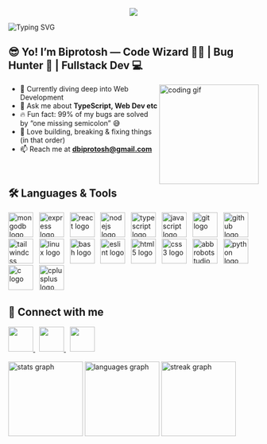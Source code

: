 <!-- Typing SVG -->
<p align="center">
  <img src="https://capsule-render.vercel.app/api?type=waving&color=gradient&height=120&section=header&text=Welcome+to+My+GitHub!&fontSize=30&fontAlignY=35&animation=fadeIn&fontColor=fff" />
</p>

![Typing SVG](https://readme-typing-svg.demolab.com?font=Fira+Code&size=26&pause=1000&color=F75C7E&width=640&lines=Hi+👋,+I'm+Biprotosh!;Fullstack+Developer+💻;Code+Wizard+🧙‍♂️+|+Bug+Hunter+🐛;Always+Learning+🚀)

## 😎 Yo! I’m Biprotosh — Code Wizard 🧙‍♂️ | Bug Hunter 🐛 | Fullstack Dev 💻  
  <img src="https://i.giphy.com/78XCFBGOlS6keY1Bil.webp" alt="coding gif" width="200" align="right"/>

- 🌱 Currently diving deep into Web Development
- 💬 Ask me about **TypeScript, Web Dev etc**
- 🔥 Fun fact: 99% of my bugs are solved by “one missing semicolon” 😅
- 🔧 Love building, breaking & fixing things (in that order)
- 📫 Reach me at **[dbiprotosh@gmail.com](mailto:dbiprotosh@gmail.com)**

<br>

## 🛠️ Languages & Tools  

<div align="left">
  <img src="https://skillicons.dev/icons?i=mongodb" height="50" alt="mongodb logo"  />
  &nbsp;
  <img src="https://skillicons.dev/icons?i=express" height="50" alt="express logo"  />
  &nbsp;
  <img src="https://cdn.jsdelivr.net/gh/devicons/devicon/icons/react/react-original.svg" height="50" alt="react logo"  />
  &nbsp;
  <img src="https://cdn.simpleicons.org/nodedotjs/339933" height="50" alt="nodejs logo"  />
  &nbsp;
  <img src="https://skillicons.dev/icons?i=ts" height="50" alt="typescript logo"  />
  &nbsp;
  <img src="https://skillicons.dev/icons?i=js" height="50" alt="javascript logo"  />
  &nbsp;
  <img src="https://cdn.simpleicons.org/git/F05032" height="50" alt="git logo"  />
  &nbsp;
  <img src="https://skillicons.dev/icons?i=github" height="50" alt="github logo"  />
  &nbsp;
  <img src="https://cdn.simpleicons.org/tailwindcss/06B6D4" height="50" alt="tailwindcss logo"  />
  &nbsp;
  <img src="https://cdn.simpleicons.org/linux/FCC624" height="50" alt="linux logo"  />
  &nbsp;
  <img src="https://skillicons.dev/icons?i=bash" height="50" alt="bash logo"  />
  &nbsp;
  <img src="https://cdn.jsdelivr.net/gh/devicons/devicon/icons/eslint/eslint-original.svg" height="50" alt="eslint logo"  />
  &nbsp;
  <img src="https://cdn.jsdelivr.net/gh/devicons/devicon/icons/html5/html5-original.svg" height="50" alt="html5 logo"  />
  &nbsp;
  <img src="https://cdn.jsdelivr.net/gh/devicons/devicon/icons/css3/css3-original.svg" height="50" alt="css3 logo"  />
  &nbsp;
  <img src="https://skillicons.dev/icons?i=bots" height="50" alt="abbrobotstudio logo"  />
  &nbsp;
  <img src="https://cdn.jsdelivr.net/gh/devicons/devicon/icons/python/python-original.svg" height="50" alt="python logo"  />
  &nbsp;
  <img src="https://skillicons.dev/icons?i=c" height="50" alt="c logo"  />
  &nbsp;
  <img src="https://skillicons.dev/icons?i=cpp" height="50" alt="cplusplus logo"  />
</div>

## 🤝 Connect with me  

<a href="https://www.linkedin.com/in/biprotoshdey">
  <img src="https://raw.githubusercontent.com/maurodesouza/profile-readme-generator/master/src/assets/icons/social/linkedin/default.svg" height="50" />
</a>&nbsp;
<a href="https://discord.com/users/1069231338521108540">
  <img src="https://raw.githubusercontent.com/maurodesouza/profile-readme-generator/master/src/assets/icons/social/discord/default.svg" height="50" />
</a>&nbsp;
<a href="mailto:dbiprotosh@gmail.com">
  <img src="https://raw.githubusercontent.com/maurodesouza/profile-readme-generator/master/src/assets/icons/social/gmail/default.svg" height="50" />
</a>

<br clear="both">
<br clear="both">

<div align="left">
  <img src="https://github-readme-stats.vercel.app/api?username=Biprotosh&hide_title=false&hide_rank=false&show_icons=true&include_all_commits=true&count_private=true&disable_animations=false&theme=dracula&locale=en&hide_border=false" height="150" alt="stats graph"  />
  <img src="https://github-readme-stats.vercel.app/api/top-langs?username=Biprotosh&locale=en&hide_title=false&layout=compact&card_width=320&langs_count=5&theme=dracula&hide_border=false" height="150" alt="languages graph"  />
  <img src="https://streak-stats.demolab.com?user=Biprotosh&locale=en&mode=daily&theme=dracula&hide_border=false&border_radius=5" height="150" alt="streak graph"  />
</div>

###

<br clear="both">

###
